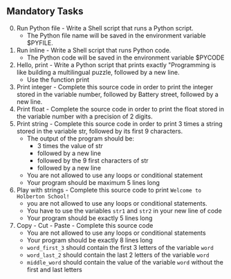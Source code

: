 ## Mandatory Tasks ##
0. Run Python file - Write a Shell script that runs a Python script.
	* The Python file name will be saved in the environment variable $PYFILE.
1. Run inline - Write a Shell script that runs Python code.
	* The Python code will be saved in the environment variable $PYCODE
2. Hello, print - Write a Python script that prints exactly "Programming is like building a multilingual puzzle, followed by a new line.
	* Use the function print
3. Print integer - Complete this source code in order to print the integer stored in the variable number, followed by Battery street, followed by a new line.
4. Print float - Complete the source code in order to print the float stored in the variable number with a precision of 2 digits.
5. Print string - Complete this source code in order to print 3 times a string stored in the variable str, followed by its first 9 characters.
	* The output of the program should be:
		* 3 times the value of str
		* followed by a new line
		* followed by the 9 first characters of str
		* followed by a new line
	* You are not allowed to use any loops or conditional statement
	* Your program should be maximum 5 lines long
6. Play with strings - Complete this source code to print `Welcome to Holberton School!`
	* you are not allowed to use any loops or conditional statements.
	* You have to use the variables `str1` and `str2` in your new line of code
	* Your program should be exactly 5 lines long
7. Copy - Cut - Paste - Complete this source code
	* You are not allowed to use any loops or conditional statements
	* Your program should be exactly 8 lines long
	* `word_first_3` should contain the first 3 letters of the variable `word`
	* `word_last_2` should contain the last 2 letters of the variable `word`
	* `middle_word` should contain the value of the variable `word` without the first and last letters
